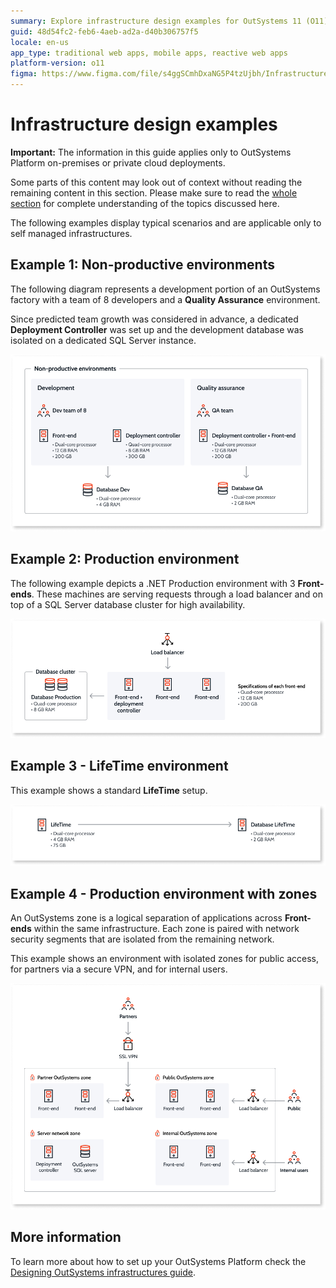 ```yaml
---
summary: Explore infrastructure design examples for OutSystems 11 (O11) tailored for on-premises or private cloud deployments.
guid: 48d54fc2-feb6-4aeb-ad2a-d40b306757f5
locale: en-us
app_type: traditional web apps, mobile apps, reactive web apps
platform-version: o11
figma: https://www.figma.com/file/s4ggSCmhDxaNG5P4tzUjbh/Infrastructure-Management?type=design&node-id=102%3A230&mode=design&t=NaxT2dSeMuD9zH0S-1
---
```


# Infrastructure design examples

<div class="info" markdown="1">

**Important:** The information in this guide applies only to OutSystems Platform on-premises or private cloud deployments.

</div>

<div class="info" markdown="1">

Some parts of this content may look out of context without reading the remaining content in this section. Please make sure to read the [whole section](https://success.outsystems.com/Support/Enterprise_Customers/Maintenance_and_Operations/Designing_OutSystems_Infrastructures) for complete understanding of the topics discussed here.

</div>

The following examples display typical scenarios and are applicable only to self managed infrastructures.

## Example 1: Non-productive environments

The following diagram represents a development portion of an OutSystems  factory with a team of 8 developers and a **Quality Assurance** environment.

Since predicted team growth was considered in advance, a dedicated **Deployment Controller** was set up and the development database was isolated on a dedicated SQL Server instance.

![Diagram of a non-productive OutSystems infrastructure with development and quality assurance environments, including a dedicated deployment controller and isolated databases.](images/infra-design-example1-diag.png "Non-productive Environments Infrastructure Diagram")

## Example 2: Production environment

The following example depicts a .NET Production environment with 3 **Front-ends**. These machines are serving requests through a load balancer and on top of a SQL Server database cluster for high availability.

![Diagram of a .NET production environment for OutSystems with three front-ends, a load balancer, and a SQL Server database cluster for high availability.](images/infra-design-example2-diag.png "Production Environment Infrastructure Diagram")

## Example 3 - LifeTime environment

This example shows a standard **LifeTime** setup.

![Diagram showing a standard LifeTime setup for OutSystems with a front-end server and a dedicated database server.](images/infra-design-example3-diag.png "LifeTime Environment Infrastructure Diagram")

## Example 4 - Production environment with zones

An OutSystems zone is a logical separation of applications across **Front-ends** within the same infrastructure. Each zone is paired with network security segments that are isolated from the remaining network.

This example shows an environment with isolated zones for public access, for partners via a secure VPN, and for internal users.

![Diagram of an OutSystems production environment with isolated zones for public access, partners via secure VPN, and internal users, including front-ends and load balancers.](images/infra-design-example4-diag.png "Production Environment with Zones Infrastructure Diagram")

## More information

To learn more about how to set up your OutSystems Platform check the [Designing OutSystems infrastructures guide](https://success.outsystems.com/Support/Enterprise_Customers/Maintenance_and_Operations/Designing_OutSystems_Infrastructures).


